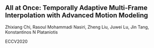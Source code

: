 ## All at Once: Temporally Adaptive Multi-Frame Interpolation with Advanced Motion Modeling



Zhixiang Chi, Rasoul Mohammadi Nasiri, Zheng Liu, Juwei Lu, Jin Tang, Konstantinos N Plataniotis

ECCV2020
